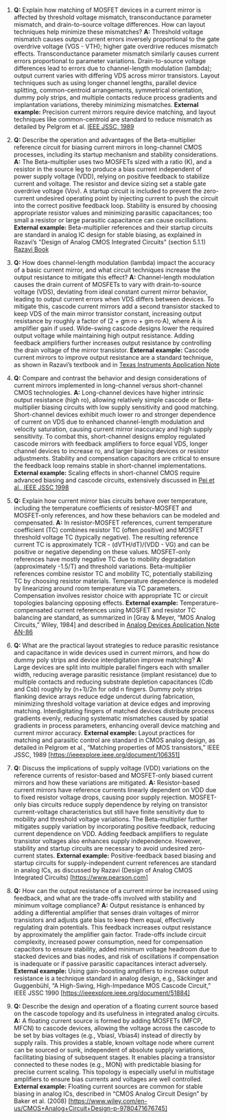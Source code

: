1. **Q:** Explain how matching of MOSFET devices in a current mirror is affected by threshold voltage mismatch, transconductance parameter mismatch, and drain-to-source voltage differences. How can layout techniques help minimize these mismatches?
   **A:** Threshold voltage mismatch causes output current errors inversely proportional to the gate overdrive voltage (VGS - VTH); higher gate overdrive reduces mismatch effects. Transconductance parameter mismatch similarly causes current errors proportional to parameter variations. Drain-to-source voltage differences lead to errors due to channel-length modulation (lambda); output current varies with differing VDS across mirror transistors. Layout techniques such as using longer channel lengths, parallel device splitting, common-centroid arrangements, symmetrical orientation, dummy poly strips, and multiple contacts reduce process gradients and implantation variations, thereby minimizing mismatches.
   **External example:** Precision current mirrors require device matching, and layout techniques like common-centroid are standard to reduce mismatch as detailed by Pelgrom et al. [IEEE JSSC, 1989](https://ieeexplore.ieee.org/document/106351)

2. **Q:** Describe the operation and advantages of the Beta-multiplier reference circuit for biasing current mirrors in long-channel CMOS processes, including its startup mechanism and stability considerations.
   **A:** The Beta-multiplier uses two MOSFETs sized with a ratio (K), and a resistor in the source leg to produce a bias current independent of power supply voltage (VDD), relying on positive feedback to stabilize current and voltage. The resistor and device sizing set a stable gate overdrive voltage (Vov). A startup circuit is included to prevent the zero-current undesired operating point by injecting current to push the circuit into the correct positive feedback loop. Stability is ensured by choosing appropriate resistor values and minimizing parasitic capacitances; too small a resistor or large parasitic capacitance can cause oscillations.
   **External example:** Beta-multiplier references and their startup circuits are standard in analog IC design for stable biasing, as explained in Razavi’s "Design of Analog CMOS Integrated Circuits" (section 5.1.1) [Razavi Book](https://www.pearson.com/us/higher-education/program/Razavi-Design-of-Analog-CMOS-Integrated-Circuits-2nd-Edition/PGM333562.html)

3. **Q:** How does channel-length modulation (lambda) impact the accuracy of a basic current mirror, and what circuit techniques increase the output resistance to mitigate this effect?
   **A:** Channel-length modulation causes the drain current of MOSFETs to vary with drain-to-source voltage (VDS), deviating from ideal constant current mirror behavior, leading to output current errors when VDS differs between devices. To mitigate this, cascode current mirrors add a second transistor stacked to keep VDS of the main mirror transistor constant, increasing output resistance by roughly a factor of (2 + gm·ro + gm·ro·A), where A is amplifier gain if used. Wide-swing cascode designs lower the required output voltage while maintaining high output resistance. Adding feedback amplifiers further increases output resistance by controlling the drain voltage of the mirror transistor.
   **External example:** Cascode current mirrors to improve output resistance are a standard technique, as shown in Razavi’s textbook and in [Texas Instruments Application Note](https://www.ti.com/lit/an/sloa049/sloa049.pdf)

4. **Q:** Compare and contrast the behavior and design considerations of current mirrors implemented in long-channel versus short-channel CMOS technologies.
   **A:** Long-channel devices have higher intrinsic output resistance (high ro), allowing relatively simple cascode or Beta-multiplier biasing circuits with low supply sensitivity and good matching. Short-channel devices exhibit much lower ro and stronger dependence of current on VDS due to enhanced channel-length modulation and velocity saturation, causing current mirror inaccuracy and high supply sensitivity. To combat this, short-channel designs employ regulated cascode mirrors with feedback amplifiers to force equal VDS, longer channel devices to increase ro, and larger biasing devices or resistor adjustments. Stability and compensation capacitors are critical to ensure the feedback loop remains stable in short-channel implementations.
   **External example:** Scaling effects in short-channel CMOS require advanced biasing and cascode circuits, extensively discussed in [Pei et al., IEEE JSSC 1998](https://ieeexplore.ieee.org/document/658110)

5. **Q:** Explain how current mirror bias circuits behave over temperature, including the temperature coefficients of resistor-MOSFET and MOSFET-only references, and how these behaviors can be modeled and compensated.
   **A:** In resistor-MOSFET references, current temperature coefficient (TC) combines resistor TC (often positive) and MOSFET threshold voltage TC (typically negative). The resulting reference current TC is approximately TCR - (dVTH/dT)/(VDD - VG) and can be positive or negative depending on these values. MOSFET-only references have mostly negative TC due to mobility degradation (approximately -1.5/T) and threshold variations. Beta-multiplier references combine resistor TC and mobility TC, potentially stabilizing TC by choosing resistor materials. Temperature dependence is modeled by linearizing around room temperature via TC parameters. Compensation involves resistor choice with appropriate TC or circuit topologies balancing opposing effects.
   **External example:** Temperature-compensated current references using MOSFET and resistor TC balancing are standard, as summarized in [Gray & Meyer, “MOS Analog Circuits,” Wiley, 1984] and described in [Analog Devices Application Note AN-86](https://www.analog.com/media/en/technical-documentation/application-notes/AN-86.pdf)

6. **Q:** What are the practical layout strategies to reduce parasitic resistance and capacitance in wide devices used in current mirrors, and how do dummy poly strips and device interdigitation improve matching?
   **A:** Large devices are split into multiple parallel fingers each with smaller width, reducing average parasitic resistance (implant resistance) due to multiple contacts and reducing substrate depletion capacitances (Cdb and Csb) roughly by (n+1)/2n for odd n fingers. Dummy poly strips flanking device arrays reduce edge undercut during fabrication, minimizing threshold voltage variation at device edges and improving matching. Interdigitating fingers of matched devices distribute process gradients evenly, reducing systematic mismatches caused by spatial gradients in process parameters, enhancing overall device matching and current mirror accuracy.
   **External example:** Layout practices for matching and parasitic control are standard in CMOS analog design, as detailed in Pelgrom et al., “Matching properties of MOS transistors,” IEEE JSSC, 1989 [https://ieeexplore.ieee.org/document/106351]

7. **Q:** Discuss the implications of supply voltage (VDD) variations on the reference currents of resistor-based and MOSFET-only biased current mirrors and how these variations are mitigated.
   **A:** Resistor-based current mirrors have reference currents linearly dependent on VDD due to fixed resistor voltage drops, causing poor supply rejection. MOSFET-only bias circuits reduce supply dependence by relying on transistor current-voltage characteristics but still have finite sensitivity due to mobility and threshold voltage variations. The Beta-multiplier further mitigates supply variation by incorporating positive feedback, reducing current dependence on VDD. Adding feedback amplifiers to regulate transistor voltages also enhances supply independence. However, stability and startup circuits are necessary to avoid undesired zero-current states.
   **External example:** Positive-feedback based biasing and startup circuits for supply-independent current references are standard in analog ICs, as discussed by Razavi (Design of Analog CMOS Integrated Circuits) [https://www.pearson.com]

8. **Q:** How can the output resistance of a current mirror be increased using feedback, and what are the trade-offs involved with stability and minimum voltage compliance?
   **A:** Output resistance is enhanced by adding a differential amplifier that senses drain voltages of mirror transistors and adjusts gate bias to keep them equal, effectively regulating drain potentials. This feedback increases output resistance by approximately the amplifier gain factor. Trade-offs include circuit complexity, increased power consumption, need for compensation capacitors to ensure stability, added minimum voltage headroom due to stacked devices and bias nodes, and risk of oscillations if compensation is inadequate or if passive parasitic capacitances interact adversely.
   **External example:** Using gain-boosting amplifiers to increase output resistance is a technique standard in analog design, e.g., Säckinger and Guggenbühl, “A High-Swing, High-Impedance MOS Cascode Circuit,” IEEE JSSC 1990 [https://ieeexplore.ieee.org/document/51884]

9. **Q:** Describe the design and operation of a floating current source based on the cascode topology and its usefulness in integrated analog circuits.
   **A:** A floating current source is formed by adding MOSFETs (MFCP, MFCN) to cascode devices, allowing the voltage across the cascode to be set by bias voltages (e.g., Vbiasl, Vbias4) instead of directly by supply rails. This provides a stable, known voltage node where current can be sourced or sunk, independent of absolute supply variations, facilitating biasing of subsequent stages. It enables placing a transistor connected to these nodes (e.g., MON) with predictable biasing for precise current scaling. This topology is especially useful in multistage amplifiers to ensure bias currents and voltages are well controlled.
   **External example:** Floating current sources are common for stable biasing in analog ICs, described in “CMOS Analog Circuit Design” by Baker et al. (2008) [https://www.wiley.com/en-us/CMOS+Analog+Circuit+Design-p-9780471676745]
